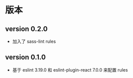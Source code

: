 # 版本

## version 0.2.0

* 加入了 sass-lint rules 

## version 0.1.0

* 基于 eslint 3.19.0 和 eslint-plugin-react 7.0.0 来配置 rules



